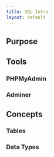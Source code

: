 ```yaml
---
title: SQL Intro
layout: default
---
```


## Purpose

## Tools

### PHPMyAdmin

### Adminer

## Concepts

### Tables

### Data Types